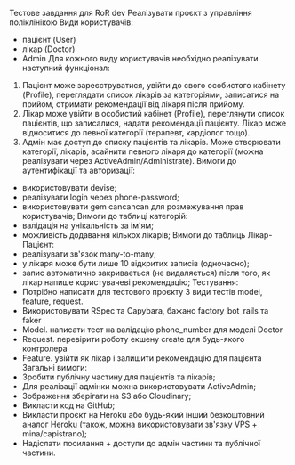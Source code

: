 Тестове завдання для RoR dev
Реалізувати проєкт з управління поліклінікою
Види користувачів:
- пацієнт (User)
- лікар (Doctor)
- Admin
Для кожного виду користувачів необхідно реалізувати наступний функціонал:
1. Пацієнт може зареєструватися, увійти до свого особистого кабінету (Profile),
переглядати список лікарів за категоріями, записатися на прийом, отримати
рекомендації від лікаря після прийому.
2. Лікар може увійти в особистий кабінет (Profile), переглянути список пацієнтів, що
записалися, надати рекомендації пацієнту. Лікар може відноситися до певної
категорії (терапевт, кардіолог тощо).
3. Адмін має доступ до списку пацієнтів та лікарів. Може створювати категорії, лікарів,
асайнити певного лікаря до категорії (можна реалізувати через
ActiveAdmin/Administrate).
Вимоги до аутентифікації та авторизації:
- використовувати devise;
- реалізувати login через phone-password;
- використовувати gem cancancan для розмежування прав користувачів;
Вимоги до таблиці категорій:
- валідація на унікальність за ім'ям;
- можливість додавання кількох лікарів;
Вимоги до таблиць Лікар-Пацієнт:
- реалізувати зв'язок many-to-many;
- у лікаря може бути лише 10 відкритих записів (одночасно);
- запис автоматично закривається (не видаляється) після того, як лікар напише
користувачеві рекомендацію;
Тестування:
- Потрібно написати для тестового проєкту 3 види тестів model, feature, request.
- Використовувати RSpec та Capybara, бажано factory_bot_rails та faker
- Model. написати тест на валідацію phone_number для моделі Doctor
- Request. перевірити роботу екшену create для будь-якого контролера
- Feature. увійти як лікар і залишити рекомендацію для пацієнта
Загальні вимоги:
- Зробити публічну частину для пацієнтів та лікарів;
- Для реалізації адмінки можна використовувати ActiveAdmin;
- Зображення зберігати на S3 або Cloudinary;
- Викласти код на GitHub;
- Викласти проєкт на Heroku або будь-який інший безкоштовний аналог Heroku
(також, можна використовувати зв'язку VPS + mina/capistrano);
- Надіслати посилання + доступи до адмін частини та публічної частини.
